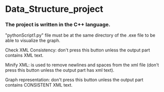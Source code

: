 # Data_Structure_project

### The project is written in the C++ language.

"pythonScript1.py" file must be at the same directory of the .exe file to be able to visualize the graph.

Check XML Consistency: don't press this button unless the output part contains XML text.

Minify XML: is used to remove newlines and spaces from the xml file (don't press this button unless the output part has xml text).

Graph representation: don't press this button unless the output part contains CONSISTENT XML text.
